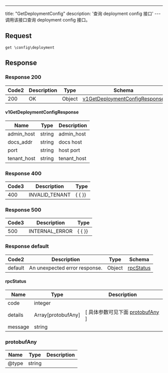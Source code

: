 ---
title: "GetDeploymentConfig"
description: '查询 deployment config 接口'
---调用该接口查询 deployment config 接口。



## Request


```
get \config\deployment
```

## Response

### Response  200 
| Code2 | Description | Type | Schema |
| ---- | ----------- | ------ | ------ |
| 200 | OK | Object | [v1GetDeploymentConfigResponse](#v1GetDeploymentConfigResponse) |

#### v1GetDeploymentConfigResponse

| Name | Type | Description | 
| ---- | ---- | ----------- |     
| admin_host | string | admin_host |      
| docs_addr | string | docs host |      
| port | string | host port |      
| tenant_host | string | tenant_host |   



### Response  400
| Code3 | Description | Type | 
| ---- | ----------- | ------ | 
| 400 | INVALID_TENANT | {   { }} |

### Response  500
| Code3 | Description | Type | 
| ---- | ----------- | ------ | 
| 500 | INTERNAL_ERROR | {   { }} |

### Response  default 
| Code2 | Description | Type | Schema |
| ---- | ----------- | ------ | ------ |
| default | An unexpected error response. | Object | [rpcStatus](#rpcStatus) |

#### rpcStatus

| Name | Type | Description | 
| ---- | ---- | ----------- |     
| code | integer |  |          
| details | Array[protobufAny] |  [ 具体参数可见下面 [protobufAny](#protobufAny) ] |       
| message | string |  |   

### protobufAny
| Name | Type | Description | 
| ---- | ---- | ----------- |     
| @type | string |  |   



